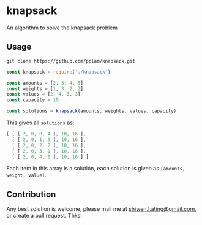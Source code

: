 # knapsack
An algorithm to solve the knapsack problem

## Usage
~~~shell
git clone https://github.com/pplam/knapsack.git
~~~

~~~javascript
const knapsack = require('./knapsack')

const amounts = [2, 3, 4, 5]
const weights = [1, 3, 2, 2]
const values = [2, 4, 3, 3]
const capacity = 10

const solutions = knapsack(amounts, weights, values, capacity)
~~~

This gives all `solutions` as:
~~~javascript
[ [ [ 2, 0, 0, 4 ], 10, 16 ],
  [ [ 2, 0, 1, 3 ], 10, 16 ],
  [ [ 2, 0, 2, 2 ], 10, 16 ],
  [ [ 2, 0, 3, 1 ], 10, 16 ],
  [ [ 2, 0, 4, 0 ], 10, 16 ] ]
~~~
Each item in this array is a solution, each solution is given as `[amounts, weight, value]`.

## Contribution
Any best solution is welcome, please mail me at shiwen.l.ating@gmail.com, or create a pull request. Thks!
